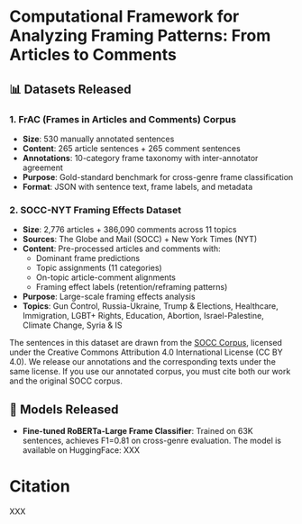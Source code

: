 # Computational Framework for Analyzing Framing Patterns: From Articles to Comments

## 📊 Datasets Released

### 1. FrAC (Frames in Articles and Comments) Corpus
- **Size**: 530 manually annotated sentences
- **Content**: 265 article sentences + 265 comment sentences  
- **Annotations**: 10-category frame taxonomy with inter-annotator agreement
- **Purpose**: Gold-standard benchmark for cross-genre frame classification
- **Format**: JSON with sentence text, frame labels, and metadata

### 2. SOCC-NYT Framing Effects Dataset  
- **Size**: 2,776 articles + 386,090 comments across 11 topics
- **Sources**: The Globe and Mail (SOCC) + New York Times (NYT)
- **Content**: Pre-processed articles and comments with:
  - Dominant frame predictions
  - Topic assignments (11 categories)
  - On-topic article-comment alignments
  - Framing effect labels (retention/reframing patterns)
- **Purpose**: Large-scale framing effects analysis
- **Topics**: Gun Control, Russia-Ukraine, Trump & Elections, Healthcare, Immigration, LGBT+ Rights, Education, Abortion, Israel-Palestine, Climate Change, Syria & IS

The sentences in this dataset are drawn from the [SOCC Corpus](https://github.com/sfu-discourse-lab/SOCC), licensed under the Creative Commons Attribution 4.0 International License (CC BY 4.0).
We release our annotations and the corresponding texts under the same license. If you use our annotated corpus, you must cite both our work and the original SOCC corpus.

## 🤖 Models Released

- **Fine-tuned RoBERTa-Large Frame Classifier**: Trained on 63K sentences, achieves F1=0.81 on cross-genre evaluation. The model is available on HuggingFace: XXX


# Citation
XXX
